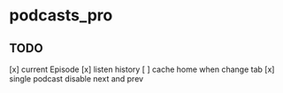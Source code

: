 # podcasts_pro

## TODO
[x] current Episode
[x] listen history
[ ] cache home when change tab
[x] single podcast disable next and prev
